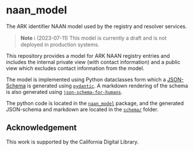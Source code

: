 # naan_model

The ARK identifier NAAN model used by the registry and resolver services.

> **Note** 
> :information_source: (2023-07-11) This model is currently a draft and is not deployed in production systems.

This repository provides a model for ARK NAAN registry entries and includes the internal private view (with contact information) and a public view which excludes contact information from the model.

The model is implemented using Python dataclasses form which a [JSON-Schema](https://json-schema.org/specification.html) is generated using [`pydantic`](https://docs.pydantic.dev/latest/usage/json_schema/). A markdown rendering of the schema is also generated using [`json-schema-for-humans`](https://github.com/coveooss/json-schema-for-humans).

The python code is located in the [`naan_model`](./naan_model) package, and the generated JSON-schema and markdown are located in the [`schema/`](./schema) folder.

## Acknowledgement

This work is supported by the California Digital Library.
